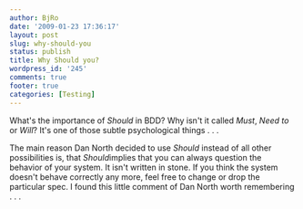 ```yaml
---
author: BjRo
date: '2009-01-23 17:36:17'
layout: post
slug: why-should-you
status: publish
title: Why Should you?
wordpress_id: '245'
comments: true
footer: true
categories: [Testing]
---
```


What's the importance of *Should* in BDD? Why isn't it called *Must*, *Need to* or *Will*? It's one of those subtle psychological things . . .

The main reason Dan North decided to use *Should* instead of all other possibilities is, that *Should*implies that you can always question the
behavior of your system. It isn't written in stone. If you think the system doesn't behave correctly any more, feel free to change or drop
the particular spec.  I found this little comment of Dan North worth remembering . . .
